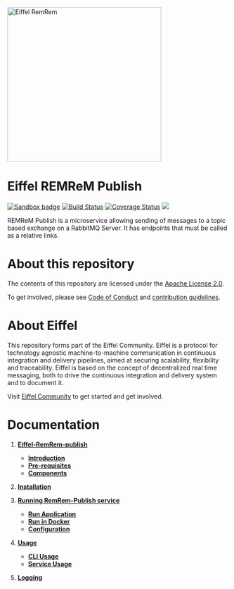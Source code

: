 <!---
   Copyright 2018 Ericsson AB.
   For a full list of individual contributors, please see the commit history.

   Licensed under the Apache License, Version 2.0 (the "License");
   you may not use this file except in compliance with the License.
   You may obtain a copy of the License at

       http://www.apache.org/licenses/LICENSE-2.0

   Unless required by applicable law or agreed to in writing, software
   distributed under the License is distributed on an "AS IS" BASIS,
   WITHOUT WARRANTIES OR CONDITIONS OF ANY KIND, either express or implied.
   See the License for the specific language governing permissions and
   limitations under the License.
--->

<img src="./images/logo.png" alt="Eiffel RemRem" width="350"/>

# Eiffel REMReM Publish

[![Sandbox badge](https://img.shields.io/badge/Stage-Sandbox-yellow)](https://github.com/eiffel-community/community/blob/master/PROJECT_LIFECYCLE.md#stage-sandbox)
[![Build Status](https://travis-ci.org/eiffel-community/eiffel-remrem-publish.svg?branch=master)](https://travis-ci.org/eiffel-community/eiffel-remrem-publish)
[![Coverage Status](https://coveralls.io/repos/github/eiffel-community/eiffel-remrem-publish/badge.svg?branch=master)](https://coveralls.io/github/eiffel-community/eiffel-remrem-publish?branch=master)
[![](https://jitpack.io/v/eiffel-community/eiffel-remrem-publish.svg)](https://jitpack.io/#eiffel-community/eiffel-remrem-publish)

REMReM Publish is a microservice allowing sending of messages to a topic based exchange on a RabbitMQ Server. It has endpoints that must be called as a relative links.

# About this repository
The contents of this repository are licensed under the [Apache License 2.0](./LICENSE).

To get involved, please see [Code of Conduct](https://github.com/eiffel-community/.github/blob/master/CODE_OF_CONDUCT.md) and [contribution guidelines](https://github.com/eiffel-community/.github/blob/master/CONTRIBUTING.md).

# About Eiffel
This repository forms part of the Eiffel Community. Eiffel is a protocol for technology agnostic machine-to-machine communication in continuous integration and delivery pipelines, aimed at securing scalability, flexibility and traceability. Eiffel is based on the concept of decentralized real time messaging, both to drive the continuous integration and delivery system and to document it.

Visit [Eiffel Community](https://eiffel-community.github.io) to get started and get involved.

# Documentation

1. [**Eiffel-RemRem-publish**](wiki/markdown/index.md)
      - [**Introduction**](wiki/markdown/index.md#Introduction)
      - [**Pre-requisites**](wiki/markdown/index.md#Pre-requisites)
      - [**Components**](wiki/markdown/index.md#Components)
      
2. [**Installation**](wiki/markdown/installation.md)

3. [**Running RemRem-Publish service**](wiki/markdown/running-remrem-publish.md)
    - [**Run Application**](wiki/markdown/run.md)
    - [**Run in Docker**](wiki/markdown/docker.md)
    - [**Configuration**](wiki/markdown/configuration.md)
    
4. [**Usage**](wiki/markdown/usage.md)
    - [**CLI Usage**](wiki/markdown/usage/cli.md)
    - [**Service Usage**](wiki/markdown/usage/service.md)

5. [**Logging**](wiki/markdown/logging.md)
